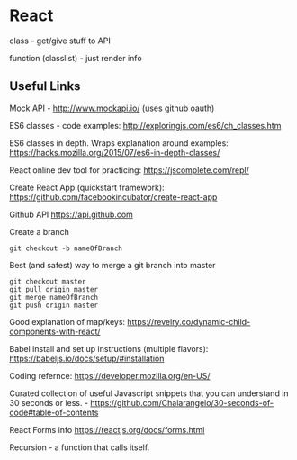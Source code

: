 # React

class - get/give stuff to API

function (classlist) - just render info



## Useful Links

Mock API - http://www.mockapi.io/ (uses github oauth)

ES6 classes - code examples: http://exploringjs.com/es6/ch_classes.htm

ES6 classes in depth. Wraps explanation around examples: https://hacks.mozilla.org/2015/07/es6-in-depth-classes/

React online dev tool for practicing: https://jscomplete.com/repl/ 

Create React App (quickstart framework): https://github.com/facebookincubator/create-react-app 

Github API https://api.github.com

Create a branch

    git checkout -b nameOfBranch

Best (and safest) way to merge a git branch into master
    
    git checkout master
    git pull origin master
    git merge nameOfBranch
    git push origin master

Good explanation of map/keys: https://revelry.co/dynamic-child-components-with-react/

Babel install and set up instructions (multiple flavors): https://babeljs.io/docs/setup/#installation

Coding refernce: https://developer.mozilla.org/en-US/

Curated collection of useful Javascript snippets that you can understand in 30 seconds or less. - https://github.com/Chalarangelo/30-seconds-of-code#table-of-contents

React Forms info https://reactjs.org/docs/forms.html

Recursion - a function that calls itself.


